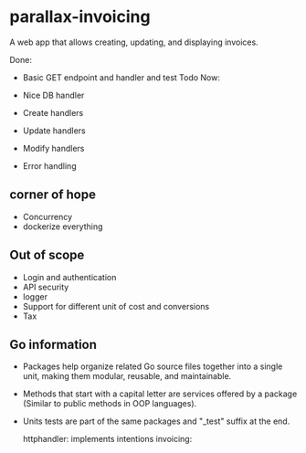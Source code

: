 # parallax-invoicing

 A web app that allows creating, updating, and displaying invoices.

Done:

- Basic GET endpoint and handler and test
Todo Now:

- Nice DB handler
- Create handlers
- Update handlers
- Modify handlers
- Error handling

## corner of hope

- Concurrency
- dockerize everything

## Out of scope

- Login and authentication
- API security
- logger
- Support for different unit of cost and conversions
- Tax

## Go information

- Packages help  organize related Go source files together into a single unit, making them modular, reusable, and maintainable.
- Methods that start with a capital letter are services offered by a package (Similar to public methods in OOP languages).
- Units tests are part of the same packages and "_test" suffix at the end.

    httphandler: implements intentions
    invoicing:
